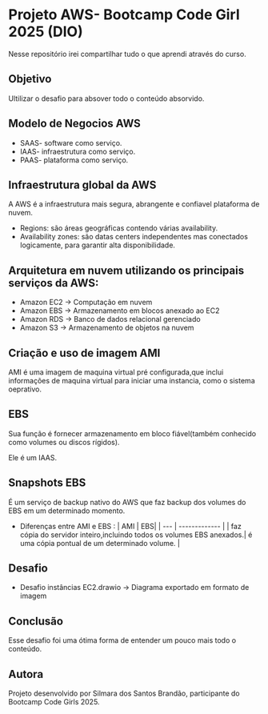 # Projeto AWS- Bootcamp Code Girl 2025 (DIO)

Nesse repositório irei compartilhar tudo o que aprendi através do curso.

## Objetivo

Ultilizar o desafio para absover todo o conteúdo absorvido.

## Modelo de Negocios AWS

- SAAS- software como serviço.
- IAAS- infraestrutura como serviço.
- PAAS- plataforma como serviço.

## Infraestrutura global da AWS

A AWS é a infraestrutura mais segura, abrangente e confiavel plataforma de nuvem.

- Regions: são áreas geográficas contendo várias availability.
- Availability zones: são datas centers independentes mas conectados logicamente, para garantir alta disponibilidade.

## Arquitetura em nuvem utilizando os principais serviços da AWS:
- Amazon EC2 → Computação em nuvem
- Amazon EBS → Armazenamento em blocos anexado ao EC2
- Amazon RDS → Banco de dados relacional gerenciado
- Amazon S3 → Armazenamento de objetos na nuvem

## Criação e uso de imagem AMI
AMI é uma imagem de maquina virtual pré configurada,que inclui informações de maquina virtual para iniciar uma instancia, como o sistema oeprativo.

## EBS
Sua função é fornecer armazenamento em bloco fiável(também conhecido como volumes ou discos rígidos).

Ele é um IAAS.

## Snapshots EBS

É um serviço de backup nativo do AWS que faz backup dos volumes do EBS em um determinado momento.
- Diferenças entre AMI e EBS :
| AMI | EBS|
| --- | ------------- |
| faz cópia do servidor inteiro,incluindo todos os volumes EBS anexados.| é uma cópia pontual de um determinado volume. |

## Desafio 

- Desafio instâncias EC2.drawio → Diagrama exportado em formato de imagem


## Conclusão
 Esse desafio foi uma ótima forma de entender um pouco mais todo o conteúdo.

## Autora
Projeto desenvolvido por Silmara dos Santos Brandão, participante do Bootcamp Code Girls 2025.
